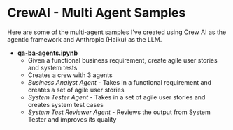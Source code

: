 # CrewAI - Multi Agent Samples

Here are some of the multi-agent samples I've created using Crew AI as the agentic framework and Anthropic (Haiku) as the LLM.

* **[qa-ba-agents.ipynb](qa-ba-agents.ipynb)**
  * Given a functional business requirement, create agile user stories and system tests
  * Creates a crew with 3 agents 
  * _Business Analyst Agent_ - Takes in a functional requirement and creates a set of agile user stories
  * _System Tester Agent_ - Takes in a set of agile user stories and creates system test cases
  * _System Test Reviewer Agent_ - Reviews the output from System Tester and improves its quality